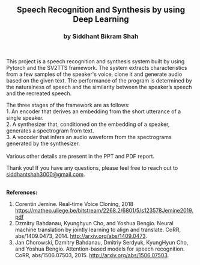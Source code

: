 
<h2 font-size:40px align="center">Speech Recognition and Synthesis by using Deep Learning</h2>

<h3 align="center">by Siddhant Bikram Shah</h3>
<br>

This project is a speech recognition and synthesis system built by using Pytorch and the SV2TTS framework. The system extracts characteristics from a few samples of the speaker's voice, clone it and generate audio based on the given text. The performance of the program is determined by the naturalness of speech and the similarity between the speaker’s speech and the recreated speech.<br>

The three stages of the framework are as follows:
<br>1. An encoder that derives an embedding from the short utterance of a single speaker.
<br>2. A synthesizer that, conditioned on the embedding of a speaker, generates a spectrogram from text.
<br>3. A vocoder that infers an audio waveform from the spectrograms generated by the synthesizer.<br>
<br>Various other details are present in the PPT and PDF report.

Thank you! If you have any questions, please feel free to reach out to siddhantshah3000@gmail.com.
<br>
<br>

<b>References:</b>

1. Corentin Jemine. Real-time Voice Cloning, 2018 https://matheo.uliege.be/bitstream/2268.2/6801/5/s123578Jemine2019.pdf
2. Dzmitry Bahdanau, Kyunghyun Cho, and Yoshua Bengio. Neural machine translation by jointly learning to align and translate. CoRR, abs/1409.0473, 2014. http://arxiv.org/abs/1409.0473.
3. Jan Chorowski, Dzmitry Bahdanau, Dmitriy Serdyuk, KyungHyun Cho, and Yoshua Bengio. Attention-based models for speech recognition. CoRR, abs/1506.07503, 2015. http://arxiv.org/abs/1506.07503.
